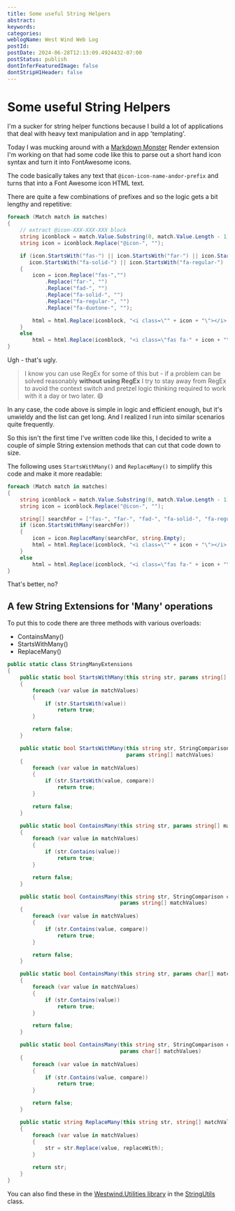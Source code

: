 ```yaml
---
title: Some useful String Helpers
abstract: 
keywords: 
categories: 
weblogName: West Wind Web Log
postId: 
postDate: 2024-06-28T12:13:09.4924432-07:00
postStatus: publish
dontInferFeaturedImage: false
dontStripH1Header: false
---
```

# Some useful String Helpers

I'm a sucker for string helper functions because I build a lot of applications that deal with heavy text manipulation and in app 'templating'. 

Today I was mucking around with a [Markdown Monster](https://markdownmonster.west-wind.com/) Render extension I'm working on that had some code like this to parse out a short hand icon syntax and turn it into FontAwesome icons.

The code basically takes any text that `@icon-icon-name-andor-prefix` and turns that into a Font Awesome icon HTML text.

There are quite a few combinations of prefixes and so the logic gets a bit lengthy and repetitive:

```csharp
foreach (Match match in matches)
{
    // extract @icon-XXX-XXX-XXX block
    string iconblock = match.Value.Substring(0, match.Value.Length - 1);
    string icon = iconblock.Replace("@icon-", "");

    if (icon.StartsWith("fas-") || icon.StartsWith("far-") || icon.StartsWith("fab-") ||
       icon.StartsWith("fa-solid-") || icon.StartsWith("fa-regular-") || icon.StartsWith("fa-duotone-"))
    {
        icon = icon.Replace("fas-","")
            .Replace("far-", "")
            .Replace("fad-", "")
            .Replace("fa-solid-", "")
            .Replace("fa-regular-", "")
            .Replace("fa-duotone-", "");

        html = html.Replace(iconblock, "<i class=\"" + icon + "\"></i> ");
    }
    else
        html = html.Replace(iconblock, "<i class=\"fas fa-" + icon + "\"></i> ");
}
```

Ugh - that's ugly. 

> I know you can use RegEx for some of this but - if a problem can be solved reasonably **without using RegEx** I try to stay away from RegEx to avoid the context switch and pretzel logic thinking required to work with it a day or two later. 😄

In any case, the code above is simple in logic and efficient enough, but it's unwieldy and the list can get long. And I realized I run into similar scenarios quite frequently.

So this isn't the first time I've written code like this, I decided to write a couple of simple String extension methods that can cut that code down to size. 

The following uses `StartsWithMany()` and `ReplaceMany()` to simplify this code and make it more readable:

```csharp
foreach (Match match in matches)
{
    string iconblock = match.Value.Substring(0, match.Value.Length - 1);
    string icon = iconblock.Replace("@icon-", "");

    string[] searchFor = ["fas-", "far-", "fad-", "fa-solid-", "fa-regular-", "fa-duotone-"];
    if (icon.StartsWithMany(searchFor))
    {
        icon = icon.ReplaceMany(searchFor, string.Empty);
        html = html.Replace(iconblock, "<i class=\"" + icon + "\"></i> ");
    }
    else
        html = html.Replace(iconblock, "<i class=\"fas fa-" + icon + "\"></i> ");
}
```

That's better, no?

## A few String Extensions for 'Many' operations
To put this to code there are three methods with various overloads:

* ContainsMany()
* StartsWithMany()
* ReplaceMany()


```csharp
public static class StringManyExtensions
{
    public static bool StartsWithMany(this string str, params string[] matchValues)
    {
        foreach (var value in matchValues)
        {
            if (str.StartsWith(value))
                return true;
        }

        return false;
    }

    public static bool StartsWithMany(this string str, StringComparison compare,
                                      params string[] matchValues)
    {
        foreach (var value in matchValues)
        {
            if (str.StartsWith(value, compare))
                return true;
        }

        return false;
    }

    public static bool ContainsMany(this string str, params string[] matchValues)
    {
        foreach (var value in matchValues)
        {
            if (str.Contains(value))
                return true;
        }

        return false;
    }

    public static bool ContainsMany(this string str, StringComparison compare, 
                                    params string[] matchValues)
    {
        foreach (var value in matchValues)
        {
            if (str.Contains(value, compare))
                return true;
        }

        return false;
    }

    public static bool ContainsMany(this string str, params char[] matchValues)
    {
        foreach (var value in matchValues)
        {
            if (str.Contains(value))
                return true;
        }

        return false;
    }

    public static bool ContainsMany(this string str, StringComparison compare, 
                                    params char[] matchValues)
    {
        foreach (var value in matchValues)
        {
            if (str.Contains(value, compare))
                return true;
        }

        return false;
    }

    public static string ReplaceMany(this string str, string[] matchValues, string replaceWith)
    {
        foreach (var value in matchValues)
        {
            str = str.Replace(value, replaceWith);
        }

        return str;
    }
}
```

You can also find these in the [Westwind.Utilities library](https://github.com/RickStrahl/Westwind.Utilities) in the [StringUtils](https://github.com/RickStrahl/Westwind.Utilities/blob/master/Westwind.Utilities/Utilities/StringUtils.cs) class.








